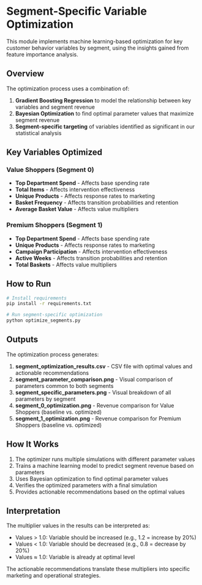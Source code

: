# Segment-Specific Variable Optimization

This module implements machine learning-based optimization for key customer behavior variables by segment, using the insights gained from feature importance analysis.

## Overview

The optimization process uses a combination of:
1. **Gradient Boosting Regression** to model the relationship between key variables and segment revenue
2. **Bayesian Optimization** to find optimal parameter values that maximize segment revenue
3. **Segment-specific targeting** of variables identified as significant in our statistical analysis

## Key Variables Optimized

### Value Shoppers (Segment 0)
- **Top Department Spend** - Affects base spending rate
- **Total Items** - Affects intervention effectiveness
- **Unique Products** - Affects response rates to marketing
- **Basket Frequency** - Affects transition probabilities and retention
- **Average Basket Value** - Affects value multipliers

### Premium Shoppers (Segment 1)
- **Top Department Spend** - Affects base spending rate
- **Unique Products** - Affects response rates to marketing
- **Campaign Participation** - Affects intervention effectiveness
- **Active Weeks** - Affects transition probabilities and retention
- **Total Baskets** - Affects value multipliers

## How to Run

```bash
# Install requirements
pip install -r requirements.txt

# Run segment-specific optimization
python optimize_segments.py
```

## Outputs

The optimization process generates:

1. **segment_optimization_results.csv** - CSV file with optimal values and actionable recommendations
2. **segment_parameter_comparison.png** - Visual comparison of parameters common to both segments
3. **segment_specific_parameters.png** - Visual breakdown of all parameters by segment
4. **segment_0_optimization.png** - Revenue comparison for Value Shoppers (baseline vs. optimized)
5. **segment_1_optimization.png** - Revenue comparison for Premium Shoppers (baseline vs. optimized)

## How It Works

1. The optimizer runs multiple simulations with different parameter values
2. Trains a machine learning model to predict segment revenue based on parameters
3. Uses Bayesian optimization to find optimal parameter values
4. Verifies the optimized parameters with a final simulation
5. Provides actionable recommendations based on the optimal values

## Interpretation

The multiplier values in the results can be interpreted as:
- Values > 1.0: Variable should be increased (e.g., 1.2 = increase by 20%)
- Values < 1.0: Variable should be decreased (e.g., 0.8 = decrease by 20%)
- Values ≈ 1.0: Variable is already at optimal level

The actionable recommendations translate these multipliers into specific marketing and operational strategies. 